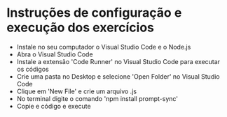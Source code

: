 # Instruções de configuração e execução dos exercícios
- Instale no seu computador o Visual Studio Code e o Node.js
- Abra o Visual Studio Code 
- Instale a extensão 'Code Runner' no Visual Studio Code para executar os códigos
- Crie uma pasta no Desktop e selecione 'Open Folder' no Visual Studio Code
- Clique em 'New File' e crie um arquivo .js
- No terminal digite o comando 'npm install prompt-sync'
- Copie e código e execute